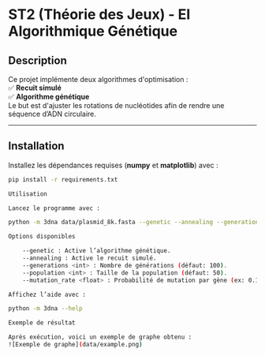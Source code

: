 # ST2 (Théorie des Jeux) - EI Algorithmique Génétique

## Description  
Ce projet implémente deux algorithmes d'optimisation :  
✅ **Recuit simulé**  
✅ **Algorithme génétique**  
Le but est d'ajuster les rotations de nucléotides afin de rendre une séquence d’ADN circulaire.

---

## Installation  
Installez les dépendances requises (**numpy** et **matplotlib**) avec :  

```bash
pip install -r requirements.txt

Utilisation

Lancez le programme avec :

python -m 3dna data/plasmid_8k.fasta --genetic --annealing --generations 200 --population 100 --mutation_rate 0.1

Options disponibles

    --genetic : Active l’algorithme génétique.
    --annealing : Active le recuit simulé.
    --generations <int> : Nombre de générations (défaut: 100).
    --population <int> : Taille de la population (défaut: 50).
    --mutation_rate <float> : Probabilité de mutation par gène (ex: 0.1).

Affichez l’aide avec :

python -m 3dna --help

Exemple de résultat

Après exécution, voici un exemple de graphe obtenu :
![Exemple de graphe](data/example.png)
